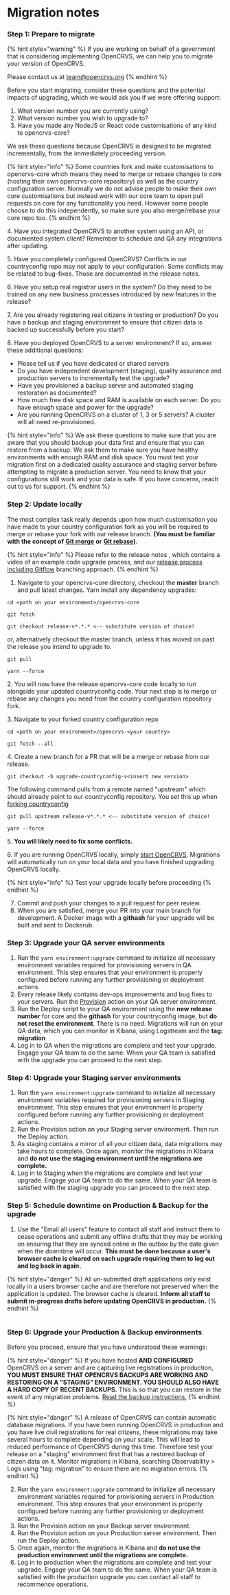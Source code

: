 # Migration notes

### Step 1: Prepare to migrate

{% hint style="warning" %}
If you are working on behalf of a government that is considering implementing OpenCRVS, we can help you to migrate your version of OpenCRVS.

Please contact us at [team@opencrvs.org](mailto:team@opencrvs.org?subject:WebsiteEnquiry)
{% endhint %}

Before you start migrating, consider these questions and the potential impacts of upgrading, which we would ask you if we were offering support:

1. What version number you are currently using?
2. What version number you wish to upgrade to?
3. Have you made any NodeJS or React code customisations of any kind to opencrvs-core?

We ask these questions because OpenCRVS is designed to be migrated incrementally, from the immediately proceeding version.

{% hint style="info" %}
Some countries fork and make customisations to opencrvs-core which means they need to merge or rebase changes to core (hosting their own opencrvs-core repository) as well as the country configuration server. Normally we do not advise people to make their own core customisations but instead work with our core team to open pull requests on core for any functionality you need. However some people choose to do this independently, so make sure you also merge/rebase your core repo too.
{% endhint %}

4\. Have you integrated OpenCRVS to another system using an API, or documented system client? Remember to schedule and QA any integrations after updating.

5\. Have you completely configured OpenCRVS? Conflicts in our countryconfig repo may not apply to your configuration. Some conflicts may be related to bug-fixes. Those are documented in the release notes.

6\. Have you setup real registrar users in the system? Do they need to be trained on any new business processes introduced by new features in the release?

7\. Are you already registering real citizens in testing or production? Do you have a backup and staging environment to ensure that citizen data is backed up successfully before you start?

8\. Have you deployed OpenCRVS to a server environment? If so, answer these additional questions:

* Please tell us if you have dedicated or shared servers
* Do you have independent development (staging), quality assurance and production servers to incrementally test the upgrade?
* Have you provisioned a backup server and automated staging restoration as documented?
* How much free disk space and RAM is available on each server. Do you have enough space and power for the upgrade?
* Are you running OpenCRVS on a cluster of 1, 3 or 5 servers? A cluster will all need re-provisioned.

{% hint style="info" %}
We ask these questions to make sure that you are aware that you should backup your data first and ensure that you can restore from a backup. We ask them to make sure you have healthy environments with enough RAM and disk space. You must test your migration first on a dedicated quality assurance and staging server before attempting to migrate a production server. You need to know that your configurations still work and your data is safe. If you have concerns, reach out to us for support.
{% endhint %}

### Step 2: Update locally

The most complex task really depends upon how much customisation you have made to your country configuration fork as you will be required to merge or rebase your fork with our release branch. **(You must be familiar with the concept of** [**Git merge**](https://git-scm.com/docs/git-merge) **or** [**Git rebase**](https://www.atlassian.com/git/tutorials/rewriting-history/git-rebase)**)**.

{% hint style="info" %}
Please refer to the release notes , which contains a video of an example code upgrade process, and our [release process including Gitflow](./) branching approach.
{% endhint %}

1. Navigate to your opencrvs-core directory, checkout the **master** branch and pull latest changes. Yarn install any dependency upgrades:

```
cd <path on your environment>/opencrvs-core
```

```
git fetch
```

```
git checkout release-v*.*.* <-- substitute version of choice!
```

or, alternatively checkout the master branch, unless it has moved on past the release you intend to upgrade to.

```
git pull
```

```
yarn --force
```

2\. You will now have the release opencrvs-core code locally to run alongside your updated countryconfig code. Your next step is to merge or rebase any changes you need from the country configuration repository fork.

3\. Navigate to your forked country configuration repo

```
cd <path on your environment>/opencrvs-<your country>
```

```
git fetch --all
```

4\. Create a new branch for a PR that will be a merge or rebase from our release.

```
git checkout -b upgrade-countryconfig-v<insert new version>
```

The following command pulls from a remote named "upstream" which should already point to our countryconfig repository. You set this up when [forking countryconfig](../../setup/3.-installation/3.2-set-up-your-own-country-configuration/3.2.1-fork-your-own-country-configuration-repository.md)

```
git pull upstream release-v*.*.* <-- substitute version of choice!
```

```
yarn --force
```

5\. **You will likely need to fix some conflicts.**

6\. If you are running OpenCRVS locally, simply [start OpenCRVS](../../setup/3.-installation/3.1-set-up-a-development-environment/3.1.3-starting-and-stopping-opencrvs.md). Migrations will automatically run on your local data and you have finished upgrading OpenCRVS locally.

{% hint style="info" %}
Test your upgrade locally before proceeding
{% endhint %}

7. Commit and push your changes to a pull request for peer review.
8. When you are satisfied, merge your PR into your main branch for development. A Docker image with a **githash** for your upgrade will be built and sent to Dockerub.

### Step 3: Upgrade your QA server **environments**

1. Run the `yarn environment:upgrade` command to initialize all necessary environment variables required for provisioning servers in QA environment. This step ensures that your environment is properly configured before running any further provisioning or deployment actions.
2. Every release likely contains dev-ops improvements and bug fixes to your servers. Run the [Provision](../../../v1.8.0/setup/3.-installation/3.3-set-up-a-server-hosted-environment/4.3.5-provisioning-servers) action on your QA server environment.
3. Run the Deploy script to your QA environment using the **new release number** for core and the **githash** for your countryconfig image, but **do not reset the environment**. There is no need. Migrations will run on your QA data, which you can monitor in Kibana, using Logstream and the **tag: migration**
4. Log in to QA when the migrations are complete and test your upgrade. Engage your QA team to do the same. When your QA team is satisfied with the upgrade you can proceed to the next step.

### Step 4: Upgrade your Staging server **environments**

1. Run the `yarn environment:upgrade` command to initialize all necessary environment variables required for provisioning servers in Staging environment. This step ensures that your environment is properly configured before running any further provisioning or deployment actions.
2. Run the Provision action on your Staging server environment. Then run the Deploy action.
3. As staging contains a mirror of all your citizen data, data migrations may take hours to complete. Once again, monitor the migrations in Kibana and **do not use the staging environment until the migrations are complete.**
4. Log in to Staging when the migrations are complete and test your upgrade. Engage your QA team to do the same. When your QA team is satisfied with the staging upgrade you can proceed to the next step.

### Step 5: Schedule downtime on Production & Backup for the upgrade

1. Use the "Email all users" feature to contact all staff and instruct them to cease operations and submit any offline drafts that they may be working on ensuring that they are synced online in the outbox by the date given when the downtime will occur. **This must be done because a user's browser cache is cleared on each upgrade requiring them to log out and log back in again.**

{% hint style="danger" %}
All un-submitted draft applications only exist locally in a users browser cache and are therefore not preserved when the application is updated. The browser cache is cleared. **Inform all staff to submit in-progress drafts before updating OpenCRVS in production.**
{% endhint %}

<figure><img src="../../.gitbook/assets/Screenshot 2024-12-11 at 08.44.32.png" alt=""><figcaption></figcaption></figure>

### Step 6: Upgrade your Production & Backup environments

Before you proceed, ensure that you have understood these warnings:

{% hint style="danger" %}
If you have hosted **AND CONFIGURED** OpenCRVS on a server and are capturing live registrations in production, **YOU MUST ENSURE THAT OPENCRVS BACKUPS ARE WORKING AND RESTORING ON A "STAGING" ENVIRONMENT. YOU SHOULD ALSO HAVE A HARD COPY OF RECENT BACKUPS.** This is so that you can restore in the event of any migration problems. [Read the backup instructions.](../../../v1.8.0/setup/3.-installation/3.3-set-up-a-server-hosted-environment/4.3.7-backup-and-restore)
{% endhint %}

{% hint style="danger" %}
A release of OpenCRVS can contain automatic database migrations. If you have been running OpenCRVS in production and you have live civil registrations for real citizens, these migrations may take several hours to complete depending on your scale. This will lead to reduced performance of OpenCRVS during this time. Therefore test your release on a "staging" environment first that has a restored backup of citizen data on it. Monitor migrations in Kibana, searching Observability > Logs using "tag: migration" to ensure there are no migration errors.
{% endhint %}

2. Run the `yarn environment:upgrade` command to initialize all necessary environment variables required for provisioning servers in Production environment. This step ensures that your environment is properly configured before running any further provisioning or deployment actions.
3. Run the Provision action on your Backup server environment.
4. Run the Provision action on your Production server environment. Then run the Deploy action.
5. Once again, monitor the migrations in Kibana and **do not use the production environment until the migrations are complete.**
6. Log in to production when the migrations are complete and test your upgrade. Engage your QA team to do the same. When your QA team is satisfied with the production upgrade you can contact all staff to recommence operations.
